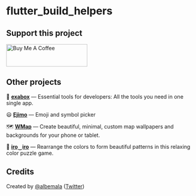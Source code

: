 # flutter_build_helpers

## Support this project

<a href="https://www.buymeacoffee.com/albemala" target="_blank"><img src="https://cdn.buymeacoffee.com/buttons/v2/default-yellow.png" alt="Buy Me A Coffee" style="height: 60px !important;width: 217px !important;" ></a>

## Other projects

🧰 **[exabox](https://exabox.app/)** — Essential tools for developers: All the tools you need in one single app.

😃 **[Ejimo](https://github.com/albemala/emoji-picker)** — Emoji and symbol picker

🗺️ **[WMap](https://wmap.albemala.me/)** — Create beautiful, minimal, custom map wallpapers and backgrounds for your phone or tablet.

🎨 **[iro‿iro](https://iro-iro.albemala.me/)** — Rearrange the colors to form beautiful patterns in this relaxing color puzzle game.

## Credits

Created by [@albemala](https://github.com/albemala) ([Twitter](https://twitter.com/albemala))
